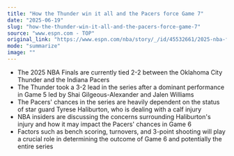```yaml
---
title: "How the Thunder win it all and the Pacers force Game 7"
date: "2025-06-19"
slug: "how-the-thunder-win-it-all-and-the-pacers-force-game-7"
source: "www.espn.com - TOP"
original_link: "https://www.espn.com/nba/story/_/id/45532661/2025-nba-finals-watch-thunder-pacers-game-6"
mode: "summarize"
image: ""
---
```


- The 2025 NBA Finals are currently tied 2-2 between the Oklahoma City Thunder and the Indiana Pacers
- The Thunder took a 3-2 lead in the series after a dominant performance in Game 5 led by Shai Gilgeous-Alexander and Jalen Williams
- The Pacers' chances in the series are heavily dependent on the status of star guard Tyrese Haliburton, who is dealing with a calf injury
- NBA insiders are discussing the concerns surrounding Haliburton's injury and how it may impact the Pacers' chances in Game 6
- Factors such as bench scoring, turnovers, and 3-point shooting will play a crucial role in determining the outcome of Game 6 and potentially the entire series